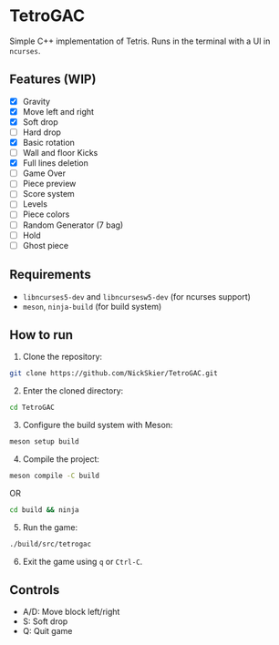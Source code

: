 # TetroGAC

Simple C++ implementation of Tetris.
Runs in the terminal with a UI in `ncurses`.

## Features (WIP)
- [x] Gravity
- [x] Move left and right
- [x] Soft drop
- [ ] Hard drop
- [x] Basic rotation
- [ ] Wall and floor Kicks
- [x] Full lines deletion
- [ ] Game Over
- [ ] Piece preview
- [ ] Score system
- [ ] Levels
- [ ] Piece colors
- [ ] Random Generator (7 bag)
- [ ] Hold
- [ ] Ghost piece

## Requirements
- `libncurses5-dev` and `libncursesw5-dev` (for ncurses support)
- `meson`, `ninja-build` (for build system)

## How to run
1. Clone the repository:
```bash
git clone https://github.com/NickSkier/TetroGAC.git
```
2. Enter the cloned directory:
```bash
cd TetroGAC
```
3. Configure the build system with Meson:
```bash
meson setup build
```
4. Compile the project:
```bash
meson compile -C build
```
OR
```bash
cd build && ninja
```
5. Run the game:
```bash
./build/src/tetrogac
```

6. Exit the game using `q` or `Ctrl-C`.

## Controls
- A/D: Move block left/right
- S: Soft drop
- Q: Quit game